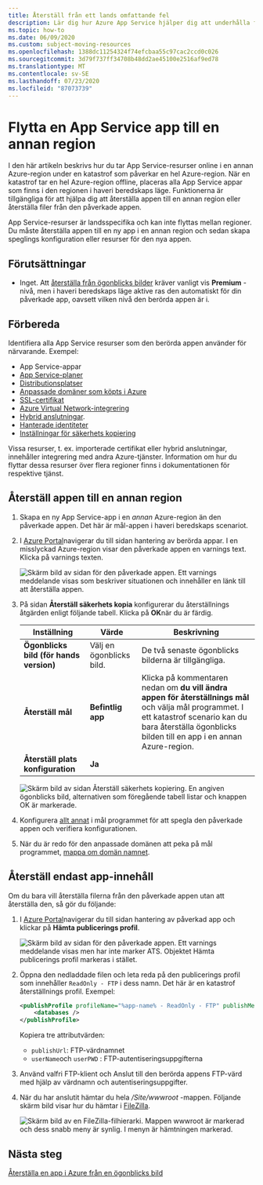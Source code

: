 ```yaml
---
title: Återställ från ett lands omfattande fel
description: Lär dig hur Azure App Service hjälper dig att underhålla funktioner för affärs kontinuitet och haveri beredskap (BCDR). Återställa din app från ett lands omfattande fel i Azure.
ms.topic: how-to
ms.date: 06/09/2020
ms.custom: subject-moving-resources
ms.openlocfilehash: 1388dc11254324f74efcbaa55c97cac2ccd0c026
ms.sourcegitcommit: 3d79f737ff34708b48dd2ae45100e2516af9ed78
ms.translationtype: MT
ms.contentlocale: sv-SE
ms.lasthandoff: 07/23/2020
ms.locfileid: "87073739"
---
```

# <a name="move-an-app-service-app-to-another-region"></a>Flytta en App Service app till en annan region

I den här artikeln beskrivs hur du tar App Service-resurser online i en annan Azure-region under en katastrof som påverkar en hel Azure-region. När en katastrof tar en hel Azure-region offline, placeras alla App Service appar som finns i den regionen i haveri beredskaps läge. Funktionerna är tillgängliga för att hjälpa dig att återställa appen till en annan region eller återställa filer från den påverkade appen.

App Service-resurser är landsspecifika och kan inte flyttas mellan regioner. Du måste återställa appen till en ny app i en annan region och sedan skapa speglings konfiguration eller resurser för den nya appen.

## <a name="prerequisites"></a>Förutsättningar

- Inget. Att [återställa från ögonblicks bilder](app-service-web-restore-snapshots.md) kräver vanligt vis **Premium** -nivå, men i haveri beredskaps läge aktive ras den automatiskt för din påverkade app, oavsett vilken nivå den berörda appen är i.

## <a name="prepare"></a>Förbereda

Identifiera alla App Service resurser som den berörda appen använder för närvarande. Exempel:

- App Service-appar
- [App Service-planer](overview-hosting-plans.md)
- [Distributionsplatser](deploy-staging-slots.md)
- [Anpassade domäner som köpts i Azure](manage-custom-dns-buy-domain.md)
- [SSL-certifikat](configure-ssl-certificate.md)
- [Azure Virtual Network-integrering](web-sites-integrate-with-vnet.md)
- [Hybrid anslutningar](app-service-hybrid-connections.md).
- [Hanterade identiteter](overview-managed-identity.md)
- [Inställningar för säkerhets kopiering](manage-backup.md)

Vissa resurser, t. ex. importerade certifikat eller hybrid anslutningar, innehåller integrering med andra Azure-tjänster. Information om hur du flyttar dessa resurser över flera regioner finns i dokumentationen för respektive tjänst.

## <a name="restore-app-to-a-different-region"></a>Återställ appen till en annan region

1. Skapa en ny App Service-app i en *annan* Azure-region än den påverkade appen. Det här är mål-appen i haveri beredskaps scenariot.

1. I [Azure Portal](https://portal.azure.com)navigerar du till sidan hantering av berörda appar. I en misslyckad Azure-region visar den påverkade appen en varnings text. Klicka på varnings texten.

    ![Skärm bild av sidan för den påverkade appen. Ett varnings meddelande visas som beskriver situationen och innehåller en länk till att återställa appen.](media/manage-disaster-recovery/restore-start.png)

1. På sidan **Återställ säkerhets kopia** konfigurerar du återställnings åtgärden enligt följande tabell. Klicka på **OK**när du är färdig.

   | Inställning | Värde | Beskrivning |
   |-|-|-|
   | **Ögonblicks bild (för hands version)** | Välj en ögonblicks bild. | De två senaste ögonblicks bilderna är tillgängliga. |
   | **Återställ mål** | **Befintlig app** | Klicka på kommentaren nedan om **du vill ändra appen för återställnings mål** och välja mål programmet. I ett katastrof scenario kan du bara återställa ögonblicks bilden till en app i en annan Azure-region. |
   | **Återställ plats konfiguration** | **Ja** | |

    ![Skärm bild av sidan Återställ säkerhets kopiering. En angiven ögonblicks bild, alternativen som föregående tabell listar och knappen OK är markerade.](media/manage-disaster-recovery/restore-configure.png)

3. Konfigurera [allt annat](#prepare) i mål programmet för att spegla den påverkade appen och verifiera konfigurationen.

4. När du är redo för den anpassade domänen att peka på mål programmet, [mappa om domän namnet](manage-custom-dns-migrate-domain.md#remap-the-active-dns-name).

## <a name="recover-app-content-only"></a>Återställ endast app-innehåll

Om du bara vill återställa filerna från den påverkade appen utan att återställa den, så gör du följande:

1. I [Azure Portal](https://portal.azure.com)navigerar du till sidan hantering av påverkad app och klickar på **Hämta publicerings profil**.

    ![Skärm bild av sidan för den påverkade appen. Ett varnings meddelande visas men har inte marker ATS. Objektet Hämta publicerings profil markeras i stället.](media/manage-disaster-recovery/get-publish-profile.png)

1. Öppna den nedladdade filen och leta reda på den publicerings profil som innehåller `ReadOnly - FTP` i dess namn. Det här är en katastrof återställnings profil. Exempel:

    ```xml
    <publishProfile profileName="%app-name% - ReadOnly - FTP" publishMethod="FTP" publishUrl="ftp://%ftp-site%/site/wwwroot" ftpPassiveMode="True" userName="%app-name%\$%app-name%" userPWD="" destinationAppUrl="http://%app-name%.azurewebsites.net" SQLServerDBConnectionString="" mySQLDBConnectionString="" hostingProviderForumLink="" controlPanelLink="http://windows.azure.com" webSystem="WebSites">
        <databases />
    </publishProfile>
    ```
    
    Kopiera tre attributvärden: 
        
    - `publishUrl`: FTP-värdnamnet
    - `userName`och `userPWD` : FTP-autentiseringsuppgifterna

1. Använd valfri FTP-klient och Anslut till den berörda appens FTP-värd med hjälp av värdnamn och autentiseringsuppgifter.

1. När du har anslutit hämtar du hela */Site/wwwroot* -mappen. Följande skärm bild visar hur du hämtar i [FileZilla](https://filezilla-project.org/).

    ![Skärm bild av en FileZilla-filhierarki. Mappen wwwroot är markerad och dess snabb meny är synlig. I menyn är hämtningen markerad.](media/manage-disaster-recovery/download-content.png)

## <a name="next-steps"></a>Nästa steg
[Återställa en app i Azure från en ögonblicks bild](app-service-web-restore-snapshots.md)
